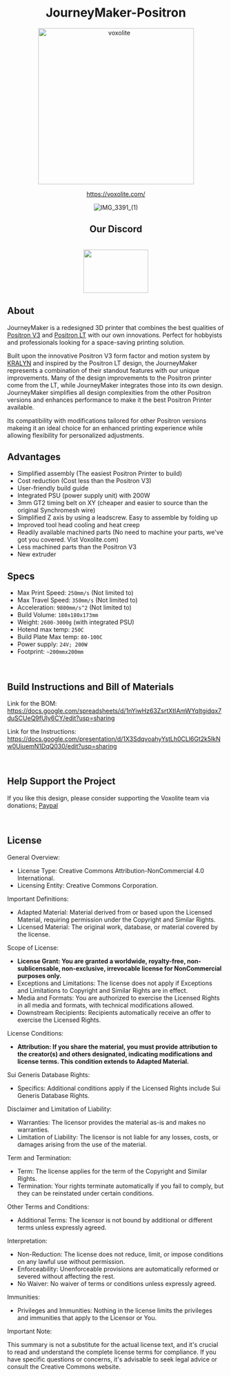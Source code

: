 <div align="center">

# JourneyMaker-Positron
<img width="361" alt="voxolite" src="https://github.com/mcfazio2001/JourneyMaker---Positron-V4/assets/99208707/e5abc5b3-8346-46bc-968d-e024d33b9717">

https://voxolite.com/



![IMG_3391_(1)](https://github.com/mcfazio2001/JourneyMaker---Positron-V4/assets/99208707/651e965f-62b1-4dfb-9bc9-0ba7e150a224)


## Our Discord
<br>
<a href="https://discord.gg/DYagm7jM8j" target="_blank"><img src="https://github.com/mcfazio2001/JourneyMaker---Positron-V4/assets/96551103/57bc9c36-cd7e-4af6-82ac-dd78d61ff868" width="150" height="100"></a>
</div>

## About

JourneyMaker is a redesigned 3D printer that combines the best qualities of [Positron V3](https://github.com/KRALYN/PositronV3) and [Positron LT](https://github.com/Audiotronix/Positron_LT) with our own innovations. Perfect for hobbyists and professionals looking for a space-saving printing solution.

Built upon the innovative Positron V3 form factor and motion system by [KRALYN](https://github.com/KRALYN/PositronV3) and inspired by the Positron LT design, the JourneyMaker represents a combination of their standout features with our unique improvements. Many of the design improvements to the Positron printer come from the LT, while JourneyMaker integrates those into its own design. JourneyMaker simplifies all design complexities from the other Positron versions and enhances performance to make it the best Positron Printer available. 

Its compatibility with modifications tailored for other Positron versions makeing it an ideal choice for an enhanced printing experience while allowing flexibility for personalized adjustments.

</div>

## Advantages 

- Simplified assembly (The easiest Positron Printer to build)
- Cost reduction (Cost less than the Positron V3) 
- User-friendly build guide
- Integrated PSU (power supply unit) with 200W
- 3mm GT2 timing belt on XY (cheaper and easier to source than the original Synchromesh wire)
- Simplified Z axis by using a leadscrew. Easy to assemble by folding up
- Improved tool head cooling and heat creep
- Readily available machined parts (No need to machine your parts, we've got you covered. Vist Voxolite.com)
- Less machined parts than the Positron V3
- New extruder

</div>

## Specs

-	Max Print Speed: `250mm/s` (Not limited to)
-	Max Travel Speed: `350mm/s` (Not limited to)
-	Acceleration: `9800mm/s^2` (Not limited to)
-	Build Volume: `180x180x173mm`
-	Weight: `2600-3000g` (with integrated PSU)
-	Hotend max temp: `250C`
-	Build Plate Max temp: `80-100C`
-	Power supply: `24V; 200W`
-	Footprint: `~200mmx200mm`

</div>
<br>

## Build Instructions and Bill of Materials 
  
Link for the BOM:
https://docs.google.com/spreadsheets/d/1nYiwHz63ZsrtXtIAmWYqItgidqx7duSCUeQ9fUIy6CY/edit?usp=sharing

Link for the Instructions:
https://docs.google.com/presentation/d/1X3SdqvoahyYstLh0CLl6Gt2k5lkNw0UiuemN1DqQ030/edit?usp=sharing

</div>
<br>

## Help Support the Project 
If you like this design, please consider supporting the Voxolite team via donations; [Paypal](https://www.paypal.com/donate/?hosted_button_id=8HVCJBN4Q7MXC)

</div>
<br>

## License
<be>

General Overview:

- License Type: Creative Commons Attribution-NonCommercial 4.0 International.
- Licensing Entity: Creative Commons Corporation.
  
Important Definitions:

- Adapted Material: Material derived from or based upon the Licensed Material, requiring permission under the Copyright and Similar Rights.
- Licensed Material: The original work, database, or material covered by the license.

Scope of License:

- **License Grant: You are granted a worldwide, royalty-free, non-sublicensable, non-exclusive, irrevocable license for NonCommercial purposes only.**
- Exceptions and Limitations: The license does not apply if Exceptions and Limitations to Copyright and Similar Rights are in effect.
- Media and Formats: You are authorized to exercise the Licensed Rights in all media and formats, with technical modifications allowed.
- Downstream Recipients: Recipients automatically receive an offer to exercise the Licensed Rights.

License Conditions:

- **Attribution: If you share the material, you must provide attribution to the creator(s) and others designated, indicating modifications and license terms. This condition extends to Adapted Material.**

Sui Generis Database Rights:

- Specifics: Additional conditions apply if the Licensed Rights include Sui Generis Database Rights.

Disclaimer and Limitation of Liability:

- Warranties: The licensor provides the material as-is and makes no warranties.
- Limitation of Liability: The licensor is not liable for any losses, costs, or damages arising from the use of the material.

Term and Termination:

- Term: The license applies for the term of the Copyright and Similar Rights.
- Termination: Your rights terminate automatically if you fail to comply, but they can be reinstated under certain conditions.

Other Terms and Conditions:

- Additional Terms: The licensor is not bound by additional or different terms unless expressly agreed.

Interpretation:

- Non-Reduction: The license does not reduce, limit, or impose conditions on any lawful use without permission.
- Enforceability: Unenforceable provisions are automatically reformed or severed without affecting the rest.
- No Waiver: No waiver of terms or conditions unless expressly agreed.

Immunities:

- Privileges and Immunities: Nothing in the license limits the privileges and immunities that apply to the Licensor or You.

Important Note:

This summary is not a substitute for the actual license text, and it's crucial to read and understand the complete license terms for compliance. If you have specific questions or concerns, it's advisable to seek legal advice or consult the Creative Commons website.

